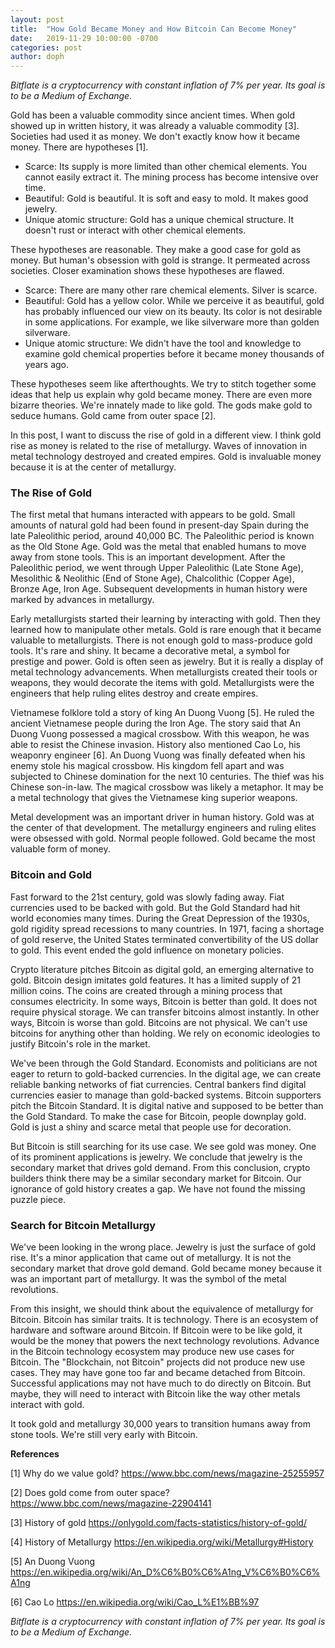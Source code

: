 ```yaml
---
layout: post
title:  "How Gold Became Money and How Bitcoin Can Become Money"
date:   2019-11-29 10:00:00 -0700
categories: post
author: doph
---
```


*Bitflate is a cryptocurrency with constant inflation of 7% per year. Its goal is to be a Medium of Exchange.*

Gold has been a valuable commodity since ancient times. When gold showed up in written history, it was already a valuable commodity [3]. Societies had used it as money. We don't exactly know how it became money. There are hypotheses [1].

- Scarce: Its supply is more limited than other chemical elements. You cannot easily extract it. The mining process has become intensive over time.
- Beautiful: Gold is beautiful. It is soft and easy to mold. It makes good jewelry.
- Unique atomic structure: Gold has a unique chemical structure. It doesn't rust or interact with other chemical elements.

These hypotheses are reasonable. They make a good case for gold as money. But human's obsession with gold is strange. It permeated across societies. Closer examination shows these hypotheses are flawed.

- Scarce: There are many other rare chemical elements. Silver is scarce.
- Beautiful: Gold has a yellow color. While we perceive it as beautiful, gold has probably influenced our view on its beauty. Its color is not desirable in some applications. For example, we like silverware more than golden silverware.
- Unique atomic structure: We didn't have the tool and knowledge to examine gold chemical properties before it became money thousands of years ago.

These hypotheses seem like afterthoughts. We try to stitch together some ideas that help us explain why gold became money. There are even more bizarre theories. We're innately made to like gold. The gods make gold to seduce humans. Gold came from outer space [2].

In this post, I want to discuss the rise of gold in a different view. I think gold rise as money is related to the rise of metallurgy. Waves of innovation in metal technology destroyed and created empires. Gold is invaluable money because it is at the center of metallurgy.

### The Rise of Gold

The first metal that humans interacted with appears to be gold. Small amounts of natural gold had been found in present-day Spain during the late Paleolithic period, around 40,000 BC. The Paleolithic period is known as the Old Stone Age. Gold was the metal that enabled humans to move away from stone tools. This is an important development. After the Paleolithic period, we went through Upper Paleolithic (Late Stone Age), Mesolithic & Neolithic (End of Stone Age), Chalcolithic (Copper Age), Bronze Age, Iron Age. Subsequent developments in human history were marked by advances in metallurgy.

Early metallurgists started their learning by interacting with gold. Then they learned how to manipulate other metals. Gold is rare enough that it became valuable to metallurgists. There is not enough gold to mass-produce gold tools. It's rare and shiny. It became a decorative metal, a symbol for prestige and power. Gold is often seen as jewelry. But it is really a display of metal technology advancements. When metallurgists created their tools or weapons, they would decorate the items with gold. Metallurgists were the engineers that help ruling elites destroy and create empires.

Vietnamese folklore told a story of king An Duong Vuong [5]. He ruled the ancient Vietnamese people during the Iron Age. The story said that An Duong Vuong possessed a magical crossbow. With this weapon, he was able to resist the Chinese invasion. History also mentioned Cao Lo, his weaponry engineer [6]. An Duong Vuong was finally defeated when his enemy stole his magical crossbow. His kingdom fell apart and was subjected to Chinese domination for the next 10 centuries. The thief was his Chinese son-in-law. The magical crossbow was likely a metaphor. It may be a metal technology that gives the Vietnamese king superior weapons.

Metal development was an important driver in human history. Gold was at the center of that development. The metallurgy engineers and ruling elites were obsessed with gold. Normal people followed. Gold became the most valuable form of money.

### Bitcoin and Gold

Fast forward to the 21st century, gold was slowly fading away. Fiat currencies used to be backed with gold. But the Gold Standard had hit world economies many times. During the Great Depression of the 1930s, gold rigidity spread recessions to many countries. In 1971, facing a shortage of gold reserve, the United States terminated convertibility of the US dollar to gold. This event ended the gold influence on monetary policies.

Crypto literature pitches Bitcoin as digital gold, an emerging alternative to gold. Bitcoin design imitates gold features. It has a limited supply of 21 million coins. The coins are created through a mining process that consumes electricity. In some ways, Bitcoin is better than gold. It does not require physical storage. We can transfer bitcoins almost instantly. In other ways, Bitcoin is worse than gold. Bitcoins are not physical. We can't use bitcoins for anything other than holding. We rely on economic ideologies to justify Bitcoin's role in the market. 

We've been through the Gold Standard. Economists and politicians are not eager to return to gold-backed currencies. In the digital age, we can create reliable banking networks of fiat currencies. Central bankers find digital currencies easier to manage than gold-backed systems. Bitcoin supporters pitch the Bitcoin Standard. It is digital native and supposed to be better than the Gold Standard. To make the case for Bitcoin, people downplay gold. Gold is just a shiny and scarce metal that people use for decoration.

But Bitcoin is still searching for its use case. We see gold was money. One of its prominent applications is jewelry. We conclude that jewelry is the secondary market that drives gold demand. From this conclusion, crypto builders think there may be a similar secondary market for Bitcoin. Our ignorance of gold history creates a gap. We have not found the missing puzzle piece.

### Search for Bitcoin Metallurgy

We've been looking in the wrong place. Jewelry is just the surface of gold rise. It's a minor application that came out of metallurgy. It is not the secondary market that drove gold demand. Gold became money because it was an important part of metallurgy. It was the symbol of the metal revolutions.

From this insight, we should think about the equivalence of metallurgy for Bitcoin. Bitcoin has similar traits. It is technology. There is an ecosystem of hardware and software around Bitcoin. If Bitcoin were to be like gold, it would be the money that powers the next technology revolutions. Advance in the Bitcoin technology ecosystem may produce new use cases for Bitcoin. The "Blockchain, not Bitcoin" projects did not produce new use cases. They may have gone too far and became detached from Bitcoin. Successful applications may not have much to do directly on Bitcoin. But maybe, they will need to interact with Bitcoin like the way other metals interact with gold.

It took gold and metallurgy 30,000 years to transition humans away from stone tools. We're still very early with Bitcoin.

**References**

[1] Why do we value gold?
https://www.bbc.com/news/magazine-25255957

[2] Does gold come from outer space?
https://www.bbc.com/news/magazine-22904141

[3] History of gold
https://onlygold.com/facts-statistics/history-of-gold/

[4] History of Metallurgy
https://en.wikipedia.org/wiki/Metallurgy#History

[5] An Duong Vuong
https://en.wikipedia.org/wiki/An_D%C6%B0%C6%A1ng_V%C6%B0%C6%A1ng

[6] Cao Lo
https://en.wikipedia.org/wiki/Cao_L%E1%BB%97

*Bitflate is a cryptocurrency with constant inflation of 7% per year. Its goal is to be a Medium of Exchange.*